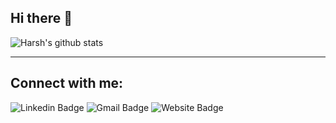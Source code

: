 <!--
**IvanPerez9/IvanPerez9** is a ✨ _special_ ✨ repository because its `README.md` (this file) appears on your GitHub profile.

Here are some ideas to get you started:

- 🔭 I’m currently working on ...
- 🌱 I’m currently learning ...
- 👯 I’m looking to collaborate on ...
- 🤔 I’m looking for help with ...
- 💬 Ask me about ...
- 📫 How to reach me: ...
- 😄 Pronouns: ...
- ⚡ Fun fact: ...
-->

## Hi there 👋

![Harsh's github stats](https://github-readme-stats.vercel.app/api?username=IvanPerez9&count_private=true&show_icons=true&theme=onedark&hide=contribs)

<!-- 
[![Top Langs](https://github-readme-stats.vercel.app/api/top-langs/?username=IvanPerez9&layout=compact)](https://github.com/IvanPerez9)
-->
---
## Connect with me:

![Linkedin Badge](https://img.shields.io/badge/-IvanPerezHuete-blue?style=flat&logo=Linkedin&logoColor=white&link=https://www.linkedin.com/in/ivan-perez-huete/)
![Gmail Badge](https://img.shields.io/badge/-iperezhuete-c14438?style=flat&logo=Gmail&logoColor=white&link=mailto:iperezhuete@gmail.com)
![Website Badge](https://img.shields.io/badge/-Web-blueviolet?style=flat&logo=Google-Chrome&logoColor=white&link=https://ivanperez9.github.io/)
